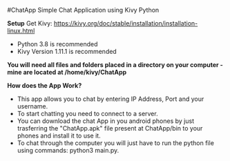 #ChatApp
Simple Chat Application using Kivy Python

**Setup**
Get Kivy: https://kivy.org/doc/stable/installation/installation-linux.html

- Python 3.8 is recommended
- Kivy Version 1.11.1 is recommended

**You will need all files and folders placed in a directory on your computer - mine are located at /home/kivy/ChatApp**

**How does the App Work?**
- This app allows you to chat by entering IP Address, Port and your username.
- To start chatting you need to connect to a server.
- You can download the chat App in you android phones by just trasferring the "ChatApp.apk" file present at ChatApp/bin to your phones and install it to use it.
- To chat through the computer you will just have to run the python file using commands: python3 main.py.